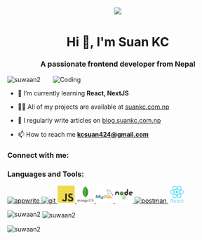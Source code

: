 <h1 align="center">
 <img src="[https://media.tenor.com/CzdMW7wnLn8AAAAM/coding.gif](https://www.digitalsolutionservices.com/img/services/web%20development.gif)" />
</h1>
<h1 align="center">Hi 👋, I'm Suan KC</h1>
<h3 align="center">A passionate frontend developer from Nepal</h3>
<img align="right" alt="Coding" width="400" src="https://i.gifer.com/6tXM.gif">

<p align="left"> <img src="https://komarev.com/ghpvc/?username=suwaan2&label=Profile%20views&color=0e75b6&style=flat" alt="suwaan2" /> </p>

- 🌱 I’m currently learning **React, NextJS**

- 👨‍💻 All of my projects are available at [suankc.com.np](suankc.com.np)

- 📝 I regularly write articles on [blog.suankc.com.np](blog.suankc.com.np)

- 📫 How to reach me **kcsuan424@gmail.com**

<h3 align="left">Connect with me:</h3>
<p align="left">
</p>

<h3 align="left">Languages and Tools:</h3>
<p align="left"> <a href="https://appwrite.io" target="_blank" rel="noreferrer"> <img src="https://www.vectorlogo.zone/logos/appwriteio/appwriteio-icon.svg" alt="appwrite" width="40" height="40"/> </a> <a href="https://git-scm.com/" target="_blank" rel="noreferrer"> <img src="https://www.vectorlogo.zone/logos/git-scm/git-scm-icon.svg" alt="git" width="40" height="40"/> </a> <a href="https://developer.mozilla.org/en-US/docs/Web/JavaScript" target="_blank" rel="noreferrer"> <img src="https://raw.githubusercontent.com/devicons/devicon/master/icons/javascript/javascript-original.svg" alt="javascript" width="40" height="40"/> </a> <a href="https://www.mongodb.com/" target="_blank" rel="noreferrer"> <img src="https://raw.githubusercontent.com/devicons/devicon/master/icons/mongodb/mongodb-original-wordmark.svg" alt="mongodb" width="40" height="40"/> </a> <a href="https://www.mysql.com/" target="_blank" rel="noreferrer"> <img src="https://raw.githubusercontent.com/devicons/devicon/master/icons/mysql/mysql-original-wordmark.svg" alt="mysql" width="40" height="40"/> </a> <a href="https://nodejs.org" target="_blank" rel="noreferrer"> <img src="https://raw.githubusercontent.com/devicons/devicon/master/icons/nodejs/nodejs-original-wordmark.svg" alt="nodejs" width="40" height="40"/> </a> <a href="https://postman.com" target="_blank" rel="noreferrer"> <img src="https://www.vectorlogo.zone/logos/getpostman/getpostman-icon.svg" alt="postman" width="40" height="40"/> </a> <a href="https://reactjs.org/" target="_blank" rel="noreferrer"> <img src="https://raw.githubusercontent.com/devicons/devicon/master/icons/react/react-original-wordmark.svg" alt="react" width="40" height="40"/> </a> </p>

<p><img align="left" src="https://github-readme-stats.vercel.app/api/top-langs?username=suwaan2&show_icons=true&locale=en&layout=compact" alt="suwaan2" /></p>

<p>&nbsp;<img align="center" src="https://github-readme-stats.vercel.app/api?username=suwaan2&show_icons=true&locale=en" alt="suwaan2" /></p>

<p><img align="center" src="https://github-readme-streak-stats.herokuapp.com/?user=suwaan2&" alt="suwaan2" /></p>
